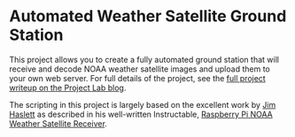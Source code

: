 # Automated Weather Satellite Ground Station

This project allows you to create a fully automated ground station that will receive and decode NOAA weather satellite images and upload them to your own web server.
For full details of the project, see the [full project writeup on the Project Lab blog](https://nootropicdesign.com/projectlab/2019/11/08/weather-satellite-ground-station/).

The scripting in this project is largely based on the excellent work by [Jim Haslett](https://www.youtube.com/user/JimHaslett) as described in his well-written Instructable, [Raspberry Pi NOAA Weather Satellite Receiver](https://www.instructables.com/id/Raspberry-Pi-NOAA-Weather-Satellite-Receiver/).


